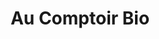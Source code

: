 ---
title: "Au Comptoir Bio"
url: /lit-et-mixe/au-comptoir-bio-avenue-du-marensin/
shop: commodité
---